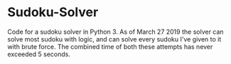 # Sudoku-Solver
Code for a sudoku solver in Python 3.
As of March 27 2019 the solver can solve most sudoku with logic, and can solve every sudoku I've given to it with brute force. The combined time of both these attempts has never exceeded 5 seconds.
